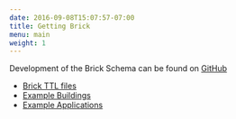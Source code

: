 ```yaml
---
date: 2016-09-08T15:07:57-07:00
title: Getting Brick
menu: main
weight: 1
---
```


Development of the Brick Schema can be found on [GitHub](https://github.com/BuildSysUniformMetadata/GroundTruth)

* [Brick TTL files](https://github.com/BuildSysUniformMetadata/GroundTruth/tree/master/Brick)
* [Example Buildings](https://github.com/BuildSysUniformMetadata/GroundTruth/tree/master/building_instances)
* [Example Applications](https://github.com/BuildSysUniformMetadata/GroundTruth/tree/master/application_examples)
